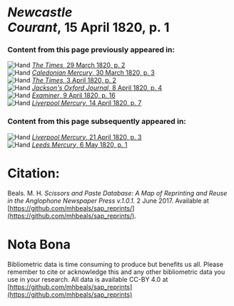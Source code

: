 # *Newcastle Courant*, 15 April 1820, p. 1  
  
### Content from this page previously appeared in:  
![Hand](http://scissorsandpaste.net/wp-content/uploads/2017/06/smallhandpointer.png) [*The Times*, 29 March 1820, p. 2](https://mhbeals.github.io/sap_html/The-Times/The-Times-29-March-1820-p-2)  
![Hand](http://scissorsandpaste.net/wp-content/uploads/2017/06/smallhandpointer.png) [*Caledonian Mercury*, 30 March 1820, p. 3](https://mhbeals.github.io/sap_html/Caledonian-Mercury/Caledonian-Mercury-30-March-1820-p-3)  
![Hand](http://scissorsandpaste.net/wp-content/uploads/2017/06/smallhandpointer.png) [*The Times*, 3 April 1820, p. 2](https://mhbeals.github.io/sap_html/The-Times/The-Times-3-April-1820-p-2)  
![Hand](http://scissorsandpaste.net/wp-content/uploads/2017/06/smallhandpointer.png) [*Jackson's Oxford Journal*, 8 April 1820, p. 4](https://mhbeals.github.io/sap_html/Jackson's-Oxford-Journal/Jackson's-Oxford-Journal-8-April-1820-p-4)  
![Hand](http://scissorsandpaste.net/wp-content/uploads/2017/06/smallhandpointer.png) [*Examiner*, 9 April 1820, p. 16](https://mhbeals.github.io/sap_html/Examiner/Examiner-9-April-1820-p-16)  
![Hand](http://scissorsandpaste.net/wp-content/uploads/2017/06/smallhandpointer.png) [*Liverpool Mercury*, 14 April 1820, p. 7](https://mhbeals.github.io/sap_html/Liverpool-Mercury/Liverpool-Mercury-14-April-1820-p-7)  
  
### Content from this page subsequently appeared in:  
![Hand](http://scissorsandpaste.net/wp-content/uploads/2017/06/smallhandpointer.png) [*Liverpool Mercury*, 21 April 1820, p. 3](https://mhbeals.github.io/sap_html/Liverpool-Mercury/Liverpool-Mercury-21-April-1820-p-3)  
![Hand](http://scissorsandpaste.net/wp-content/uploads/2017/06/smallhandpointer.png) [*Leeds Mercury*, 6 May 1820, p. 1](https://mhbeals.github.io/sap_html/Leeds-Mercury/Leeds-Mercury-6-May-1820-p-1)  


# Citation: 

Beals. M. H. *Scissors and Paste Database: A Map of Reprinting and Reuse in the Anglophone Newspaper Press v.1.0.1.* 2 June 2017. Available at [https://github.com/mhbeals/sap_reprints/](https://github.com/mhbeals/sap_reprints/). 

# Nota Bona

Bibliometric data is time consuming to produce but benefits us all. Please remember to cite or acknowledge this and any other bibliometric data you use in your research. All data is available CC-BY 4.0 at [https://github.com/mhbeals/sap_reprints](https://github.com/mhbeals/sap_reprints)